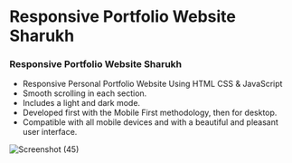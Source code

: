 # Responsive Portfolio Website Sharukh

### Responsive Portfolio Website Sharukh

- Responsive Personal Portfolio Website Using HTML CSS & JavaScript
- Smooth scrolling in each section.
- Includes a light and dark mode.
- Developed first with the Mobile First methodology, then for desktop.
- Compatible with all mobile devices and with a beautiful and pleasant user interface.

![Screenshot (45)](https://user-images.githubusercontent.com/87385634/195704924-14dc9d4d-97f6-439e-9d00-221977bdb9c8.png)


